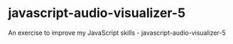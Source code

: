 # javascript-audio-visualizer-5
An exercise to improve my JavaScript skills - javascript-audio-visualizer-5
